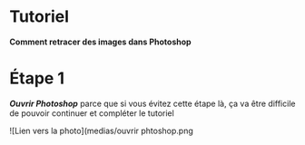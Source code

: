 # Tutoriel
**Comment retracer des images dans Photoshop**

# Étape 1
 ***Ouvrir Photoshop*** parce que si vous évitez cette étape là, ça va être difficile de pouvoir continuer et compléter le tutoriel

![Lien vers la photo](medias/ouvrir phtoshop.png
